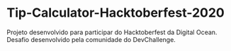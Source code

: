 # Tip-Calculator-Hacktoberfest-2020
Projeto desenvolvido para participar do Hacktoberfest da Digital Ocean. Desafio desenvolvido pela comunidade do DevChallenge.
